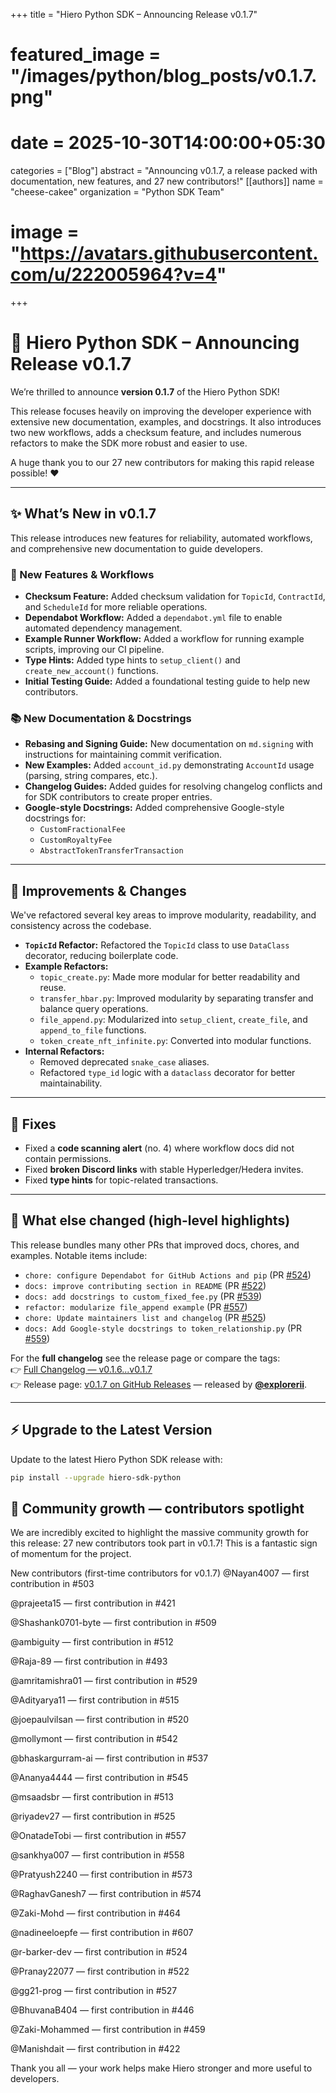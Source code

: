 +++
title          = "Hiero Python SDK – Announcing Release v0.1.7"
# featured_image = "/images/python/blog_posts/v0.1.7.png" 
# date           = 2025-10-30T14:00:00+05:30
categories     = ["Blog"]
abstract       = "Announcing v0.1.7, a release packed with documentation, new features, and 27 new contributors!"
[[authors]]
  name         = "cheese-cakee"
  organization = "Python SDK Team"
# image        = "https://avatars.githubusercontent.com/u/222005964?v=4"
+++

# 🚀 Hiero Python SDK – Announcing Release v0.1.7

We’re thrilled to announce **version 0.1.7** of the Hiero Python SDK!

This release focuses heavily on improving the developer experience with extensive new documentation, examples, and docstrings. It also introduces two new workflows, adds a checksum feature, and includes numerous refactors to make the SDK more robust and easier to use.

A huge thank you to our 27 new contributors for making this rapid release possible! ❤️

---

## ✨ What’s New in v0.1.7

This release introduces new features for reliability, automated workflows, and comprehensive new documentation to guide developers.

### 🧾 New Features & Workflows
- **Checksum Feature:** Added checksum validation for `TopicId`, `ContractId`, and `ScheduleId` for more reliable operations.
- **Dependabot Workflow:** Added a `dependabot.yml` file to enable automated dependency management.
- **Example Runner Workflow:** Added a workflow for running example scripts, improving our CI pipeline.
- **Type Hints:** Added type hints to `setup_client()` and `create_new_account()` functions.
- **Initial Testing Guide:** Added a foundational testing guide to help new contributors.

### 📚 New Documentation & Docstrings
- **Rebasing and Signing Guide:** New documentation on `md.signing` with instructions for maintaining commit verification.
- **New Examples:** Added `account_id.py` demonstrating `AccountId` usage (parsing, string compares, etc.).
- **Changelog Guides:** Added guides for resolving changelog conflicts and for SDK contributors to create proper entries.
- **Google-style Docstrings:** Added comprehensive Google-style docstrings for:
  - `CustomFractionalFee`
  - `CustomRoyaltyFee`
  - `AbstractTokenTransferTransaction`

---

## 🔄 Improvements & Changes
We've refactored several key areas to improve modularity, readability, and consistency across the codebase.

- **`TopicId` Refactor:** Refactored the `TopicId` class to use `DataClass` decorator, reducing boilerplate code.
- **Example Refactors:**
  - `topic_create.py`: Made more modular for better readability and reuse.
  - `transfer_hbar.py`: Improved modularity by separating transfer and balance query operations.
  - `file_append.py`: Modularized into `setup_client`, `create_file`, and `append_to_file` functions.
  - `token_create_nft_infinite.py`: Converted into modular functions.
- **Internal Refactors:**
  - Removed deprecated `snake_case` aliases.
  - Refactored `type_id` logic with a `dataclass` decorator for better maintainability.

---

## 🐞 Fixes
- Fixed a **code scanning alert** (no. 4) where workflow docs did not contain permissions.
- Fixed **broken Discord links** with stable Hyperledger/Hedera invites.
- Fixed **type hints** for topic-related transactions.

---

## 📌 What else changed (high-level highlights)

This release bundles many other PRs that improved docs, chores, and examples. Notable items include:
- `chore: configure Dependabot for GitHub Actions and pip` (PR [#524](https://github.com/hiero-ledger/hiero-sdk-python/pull/524))
- `docs: improve contributing section in README` (PR [#522](https://github.com/hiero-ledger/hiero-sdk-python/pull/522))
- `docs: add docstrings to custom_fixed_fee.py` (PR [#539](https://github.com/hiero-ledger/hiero-sdk-python/pull/539))
- `refactor: modularize file_append example` (PR [#557](https://github.com/hiero-ledger/hiero-sdk-python/pull/557))
- `chore: Update maintainers list and changelog` (PR [#525](https://github.com/hiero-ledger/hiero-sdk-python/pull/525))
- `docs: Add Google-style docstrings to token_relationship.py` (PR [#559](https://github.com/hiero-ledger/hiero-sdk-python/pull/559))

For the **full changelog** see the release page or compare the tags:  
👉 [Full Changelog — v0.1.6...v0.1.7](https://github.com/hiero-ledger/hiero-sdk-python/compare/v0.1.6...v0.1.7)  
👉 Release page: [v0.1.7 on GitHub Releases](https://github.com/hiero-ledger/hiero-sdk-python/releases/tag/v0.1.7) — released by **[@explorerii](https://github.com/explorerii)**.

---
## ⚡ Upgrade to the Latest Version

Update to the latest Hiero Python SDK release with:

```bash
pip install --upgrade hiero-sdk-python
```



 ## 🙌 Community growth — contributors spotlight
We are incredibly excited to highlight the massive community growth for this release: 27 new contributors took part in v0.1.7! This is a fantastic sign of momentum for the project.

New contributors (first-time contributors for v0.1.7)
@Nayan4007 — first contribution in #503

@prajeeta15 — first contribution in #421

@Shashank0701-byte — first contribution in #509

@ambiguity — first contribution in #512

@Raja-89 — first contribution in #493

@amritamishra01 — first contribution in #529

@Adityarya11 — first contribution in #515

@joepaulvilsan — first contribution in #520

@mollymont — first contribution in #542

@bhaskargurram-ai — first contribution in #537

@Ananya4444 — first contribution in #545

@msaadsbr — first contribution in #513

@riyadev27 — first contribution in #525

@OnatadeTobi — first contribution in #557

@sankhya007 — first contribution in #558

@Pratyush2240 — first contribution in #573

@RaghavGanesh7 — first contribution in #574

@Zaki-Mohd — first contribution in #464

@nadineeloepfe — first contribution in #607

@r-barker-dev — first contribution in #524

@Pranay22077 — first contribution in #522

@gg21-prog — first contribution in #527

@BhuvanaB404 — first contribution in #446

@Zaki-Mohammed — first contribution in #459

@Manishdait — first contribution in #422

Thank you all — your work helps make Hiero stronger and more useful to developers.
